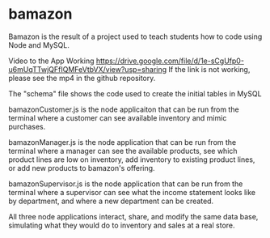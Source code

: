 # bamazon
Bamazon is the result of a project used to teach students how to code using Node and MySQL.  

Video to the App Working
https://drive.google.com/file/d/1e-sCgUfp0-u6mUqTTwjQFfIQMFeVtbVX/view?usp=sharing
If the link is not working, please see the mp4 in the github repository.


The "schema" file shows the code used to create the initial tables in MySQL

bamazonCustomer.js is the node applicaiton that can be run from the terminal where a customer can see available inventory and mimic purchases.

bamazonManager.js is the node application that can be run from the terminal where a manager can see the available products, see which product lines are low on inventory, add inventory to existing product lines, or add new products to bamazon's offering.

bamazonSupervisor.js is the node application that can be run from the terminal where a supervisor can see what the income statement looks like by department, and where a new department can be created.

All three node applications interact, share, and modify the same data base, simulating what they would do to inventory and sales at a real store.